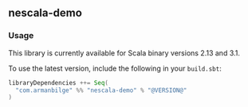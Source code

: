 ## nescala-demo

### Usage

This library is currently available for Scala binary versions 2.13 and 3.1.

To use the latest version, include the following in your `build.sbt`:

```scala
libraryDependencies ++= Seq(
  "com.armanbilge" %% "nescala-demo" % "@VERSION@"
)
```
